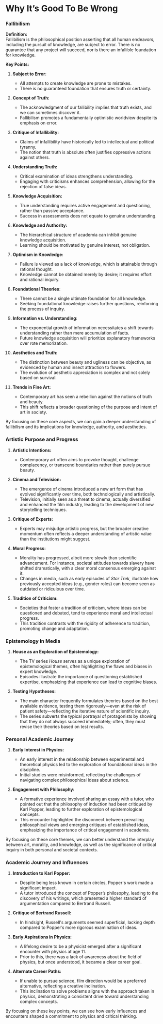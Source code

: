 # Why It’s Good To Be Wrong

### Fallibilism

**Definition:**  
Fallibilism is the philosophical position asserting that all human endeavors, including the pursuit of knowledge, are subject to error. There is no guarantee that any project will succeed, nor is there an infallible foundation for knowledge.

**Key Points:**

1. **Subject to Error:**
   - All attempts to create knowledge are prone to mistakes.
   - There is no guaranteed foundation that ensures truth or certainty.

2. **Concept of Truth:**
   - The acknowledgment of our fallibility implies that truth exists, and we can sometimes discover it.
   - Fallibilism promotes a fundamentally optimistic worldview despite its emphasis on error.

3. **Critique of Infallibility:**
   - Claims of infallibility have historically led to intellectual and political tyranny.
   - The notion that truth is absolute often justifies oppressive actions against others.

4. **Understanding Truth:**
   - Critical examination of ideas strengthens understanding.
   - Engaging with criticisms enhances comprehension, allowing for the rejection of false ideas.

5. **Knowledge Acquisition:**
   - True understanding requires active engagement and questioning, rather than passive acceptance.
   - Success in assessments does not equate to genuine understanding.

6. **Knowledge and Authority:**
   - The hierarchical structure of academia can inhibit genuine knowledge acquisition.
   - Learning should be motivated by genuine interest, not obligation.

7. **Optimism in Knowledge:**
   - Failure is viewed as a lack of knowledge, which is attainable through rational thought.
   - Knowledge cannot be obtained merely by desire; it requires effort and rational inquiry.

8. **Foundational Theories:**
   - There cannot be a single ultimate foundation for all knowledge.
   - Seeking foundational knowledge raises further questions, reinforcing the process of inquiry.

9. **Information vs. Understanding:**
   - The exponential growth of information necessitates a shift towards understanding rather than mere accumulation of facts.
   - Future knowledge acquisition will prioritize explanatory frameworks over rote memorization.

10. **Aesthetics and Truth:**
    - The distinction between beauty and ugliness can be objective, as evidenced by human and insect attraction to flowers.
    - The evolution of aesthetic appreciation is complex and not solely based on survival.

11. **Trends in Fine Art:**
    - Contemporary art has seen a rebellion against the notions of truth and beauty.
    - This shift reflects a broader questioning of the purpose and intent of art in society.

By focusing on these core aspects, we can gain a deeper understanding of fallibilism and its implications for knowledge, authority, and aesthetics.

### Artistic Purpose and Progress

1. **Artistic Intentions:**
   - Contemporary art often aims to provoke thought, challenge complacency, or transcend boundaries rather than purely pursue beauty.

2. **Cinema and Television:**
   - The emergence of cinema introduced a new art form that has evolved significantly over time, both technologically and artistically.
   - Television, initially seen as a threat to cinema, actually diversified and enhanced the film industry, leading to the development of new storytelling techniques.

3. **Critique of Experts:**
   - Experts may misjudge artistic progress, but the broader creative momentum often reflects a deeper understanding of artistic value than the institutions might suggest.

4. **Moral Progress:**
   - Morality has progressed, albeit more slowly than scientific advancement. For instance, societal attitudes towards slavery have shifted dramatically, with a clear moral consensus emerging against it.
   - Changes in media, such as early episodes of *Star Trek*, illustrate how previously accepted ideas (e.g., gender roles) can become seen as outdated or ridiculous over time.

5. **Tradition of Criticism:**
   - Societies that foster a tradition of criticism, where ideas can be questioned and debated, tend to experience moral and intellectual progress.
   - This tradition contrasts with the rigidity of adherence to tradition, promoting change and adaptation.

### Epistemology in Media

1. **House as an Exploration of Epistemology:**
   - The TV series *House* serves as a unique exploration of epistemological themes, often highlighting the flaws and biases in expert knowledge.
   - Episodes illustrate the importance of questioning established expertise, emphasizing that experience can lead to cognitive biases.

2. **Testing Hypotheses:**
   - The main character frequently formulates theories based on the best available evidence, testing them rigorously—even at the risk of patient safety—reflecting the iterative nature of scientific inquiry.
   - The series subverts the typical portrayal of protagonists by showing that they do not always succeed immediately; often, they must revise their theories based on test results.

### Personal Academic Journey

1. **Early Interest in Physics:**
   - An early interest in the relationship between experimental and theoretical physics led to the exploration of foundational ideas in the discipline.
   - Initial studies were misinformed, reflecting the challenges of navigating complex philosophical ideas about science.

2. **Engagement with Philosophy:**
   - A formative experience involved sharing an essay with a tutor, who pointed out that the philosophy of induction had been critiqued by Karl Popper, leading to further exploration of epistemological concepts.
   - This encounter highlighted the disconnect between prevailing philosophical views and emerging critiques of established ideas, emphasizing the importance of critical engagement in academia.

By focusing on these core themes, we can better understand the interplay between art, morality, and knowledge, as well as the significance of critical inquiry in both personal and societal contexts.

### Academic Journey and Influences

1. **Introduction to Karl Popper:**
   - Despite being less known in certain circles, Popper's work made a significant impact.
   - A tutor introduced the concept of Popper’s philosophy, leading to the discovery of his writings, which presented a higher standard of argumentation compared to Bertrand Russell.

2. **Critique of Bertrand Russell:**
   - In hindsight, Russell's arguments seemed superficial, lacking depth compared to Popper’s more rigorous examination of ideas.

3. **Early Aspirations in Physics:**
   - A lifelong desire to be a physicist emerged after a significant encounter with physics at age 11.
   - Prior to this, there was a lack of awareness about the field of physics, but once understood, it became a clear career goal.

4. **Alternate Career Paths:**
   - If unable to pursue science, film direction would be a preferred alternative, reflecting a creative inclination.
   - This inclination to solve problems aligns with the approach taken in physics, demonstrating a consistent drive toward understanding complex concepts.

By focusing on these key points, we can see how early influences and encounters shaped a commitment to physics and critical thinking.